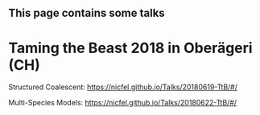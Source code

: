 ## This page contains some talks


# Taming the Beast 2018 in Oberägeri (CH)


Structured Coalescent: https://nicfel.github.io/Talks/20180619-TtB/#/

Multi-Species Models: https://nicfel.github.io/Talks/20180622-TtB/#/



